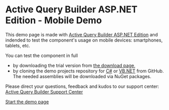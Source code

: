 # Active Query Builder ASP.NET Edition - Mobile Demo

This demo page is made with [Active Query Builder ASP.NET Edition](https://www.activequerybuilder.com/product_asp.html) and indended to test the component's usage on mobile devices: smartphones, tablets, etc.

You can test the component in full 
- by downloading the trial version from [the download page](https://www.activequerybuilder.com/download.html),
- by cloning the demo projects repository for [C#](https://github.com/ActiveDbSoft/active-query-builder-3-asp-net-samples-csharp) or [VB.NET](https://github.com/ActiveDbSoft/active-query-builder-3-asp-net-samples-vb) from GitHub. The needed assemblies will be downloaded via NuGet packages. 

Please direct your questions, feedback and kudos to our support center:
[Active Query Builder Support Center](https://support.activequerybuilder.com/hc/)

[Start the demo page](https://activedbsoft.github.io/mobile-query-builder/)